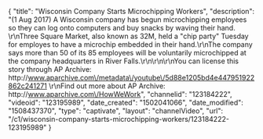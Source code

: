 {
    "title": "Wisconsin Company Starts Microchipping Workers",
    "description": "(1 Aug 2017) A Wisconsin company has begun microchipping employees so they can log onto computers and buy snacks by waving their hand. \r\nThree Square Market, also known as 32M, held a \"chip party\" Tuesday for employes to have a microchip embedded in their hand.\r\nThe company says more than 50 of its 85 employees will be voluntarily microchipped at the company headquarters in River Falls.\r\n\r\n\r\nYou can license this story through AP Archive: http:\/\/www.aparchive.com\/metadata\/youtube\/5d88e1205bd4e447951922862c241271 \r\nFind out more about AP Archive: http:\/\/www.aparchive.com\/HowWeWork",
    "channelid": "123184222",
    "videoid": "123195989",
    "date_created": "1502041066",
    "date_modified": "1508437370",
    "type": "captivate",
    "layout": "channelVideo",
    "url": "\/c1\/wisconsin-company-starts-microchipping-workers\/123184222-123195989"
}